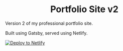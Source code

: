 <h1 align="center">
    Portfolio Site v2
</h1>

Version 2 of my professional portfolio site.

Built using Gatsby, served using Netlify.

[![Deploy to Netlify](https://www.netlify.com/img/deploy/button.svg)](https://app.netlify.com/start/deploy?repository=https://github.com/gatsbyjs/gatsby-starter-default)
